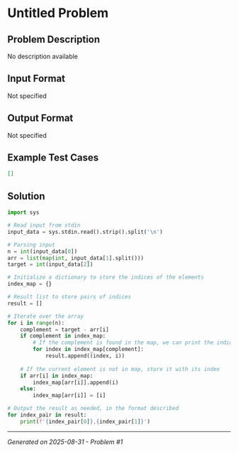 # Untitled Problem

## Problem Description
No description available

## Input Format
Not specified

## Output Format
Not specified

## Example Test Cases
```json
[]
```

## Solution
```python
import sys

# Read input from stdin
input_data = sys.stdin.read().strip().split('\n')

# Parsing input
n = int(input_data[0])
arr = list(map(int, input_data[1].split()))
target = int(input_data[2])

# Initialize a dictionary to store the indices of the elements
index_map = {}

# Result list to store pairs of indices
result = []

# Iterate over the array
for i in range(n):
    complement = target - arr[i]
    if complement in index_map:
        # If the complement is found in the map, we can print the indices
        for index in index_map[complement]:
            result.append((index, i))
            
    # If the current element is not in map, store it with its index
    if arr[i] in index_map:
        index_map[arr[i]].append(i)
    else:
        index_map[arr[i]] = [i]

# Output the result as needed, in the format described
for index_pair in result:
    print(f'{index_pair[0]},{index_pair[1]}')
```

---
*Generated on 2025-08-31 - Problem #1*